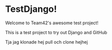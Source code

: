 TestDjango!
==========

Welcome to Team42's awesome test project!

This is a test project to try out Django and GitHub

Tja jag klonade hej pull och clone hejhej
